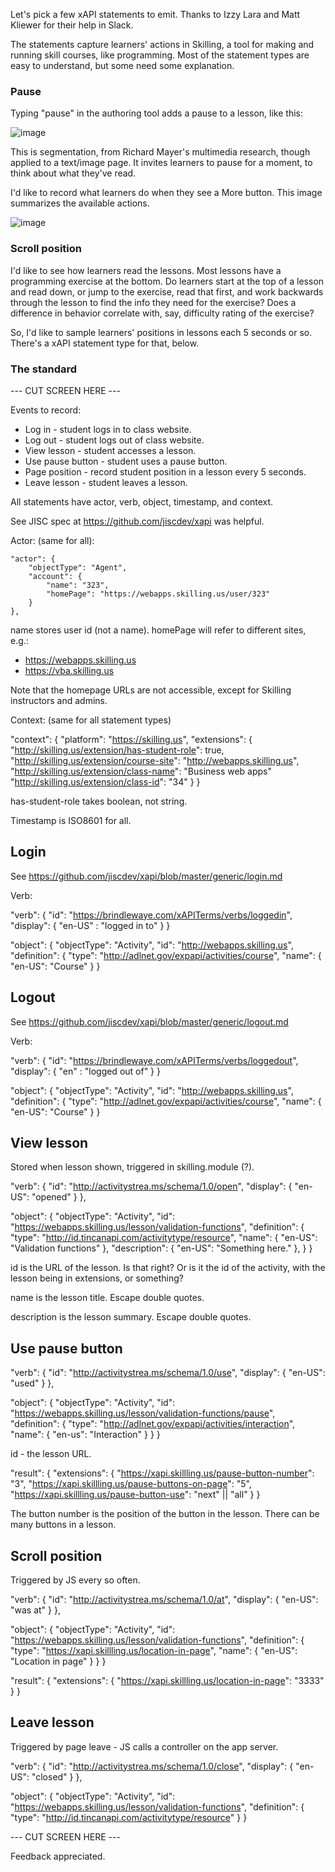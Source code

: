 Let's pick a few xAPI statements to emit. Thanks to Izzy Lara and Matt Kliewer for their help in Slack.

The statements capture learners' actions in Skilling, a tool for making and running skill courses, like programming. Most of the statement types are easy to understand, but some need some explanation. 

### Pause

Typing "pause" in the authoring tool adds a pause to a lesson, like this:

![image](https://user-images.githubusercontent.com/19878838/109021088-8db4d380-7688-11eb-8813-7ca0c34d25d9.png)

This is segmentation, from Richard Mayer's multimedia research, though applied to a text/image page. It invites learners to pause for a moment, to think about what they've read.

I'd like to record what learners do when they see a More button. This image summarizes the available actions.

![image](https://user-images.githubusercontent.com/19878838/109021456-e6846c00-7688-11eb-923c-2d55075c35a4.png)

### Scroll position

I'd like to see how learners read the lessons. Most lessons have a programming exercise at the bottom. Do learners start at the top of a lesson and read down, or jump to the exercise, read that first, and work backwards through the lesson to find the info they need for the exercise? Does a difference in behavior correlate with, say, difficulty rating of the exercise?

So, I'd like to sample learners' positions in lessons each 5 seconds or so. There's a xAPI statement type for that, below.

### The standard

--- CUT SCREEN HERE ---

Events to record:

* Log in - student logs in to class website.
* Log out - student logs out of class website.
* View lesson - student accesses a lesson.
* Use pause button - student uses a pause button.
* Page position - record student position in a lesson every 5 seconds.
* Leave lesson - student leaves a lesson.

All statements have actor, verb, object, timestamp, and context.

See JISC spec at https://github.com/jiscdev/xapi was helpful. 

Actor: (same for all):

    "actor": {
        "objectType": "Agent",
        "account": {
            "name": "323",
            "homePage": "https://webapps.skilling.us/user/323"
        }
    },

name stores user id (not a name). homePage will refer to different sites, e.g.:

* https://webapps.skilling.us
* https://vba.skilling.us

Note that the homepage URLs are not accessible, except for Skilling instructors and admins.

Context: (same for all statement types)

"context": {
    "platform": "https://skilling.us",
    "extensions": {
        "http://skilling.us/extension/has-student-role": true,
        "http://skilling.us/extension/course-site": "http://webapps.skilling.us",
        "http://skilling.us/extension/class-name": "Business web apps"
        "http://skilling.us/extension/class-id": "34"
    }
}

has-student-role takes boolean, not string.

Timestamp is ISO8601 for all.

Login
-----

See https://github.com/jiscdev/xapi/blob/master/generic/login.md

Verb:

"verb": {
  "id": "https://brindlewaye.com/xAPITerms/verbs/loggedin",
  "display": {
    "en-US" : "logged in to"
  }
}

"object": {
  "objectType": "Activity",
  "id": "http://webapps.skilling.us",
  "definition": {
    "type": "http://adlnet.gov/expapi/activities/course",
    "name": {
      "en-US": "Course"
    }
}



Logout
-----

See https://github.com/jiscdev/xapi/blob/master/generic/logout.md

Verb:

"verb": {
  "id": "https://brindlewaye.com/xAPITerms/verbs/loggedout",
  "display": {
    "en" : "logged out of"
  }
}

"object": {
  "objectType": "Activity",
  "id": "http://webapps.skilling.us",
  "definition": {
    "type": "http://adlnet.gov/expapi/activities/course",
    "name": {
      "en-US": "Course"
    }
}

View lesson
-----------

Stored when lesson shown, triggered in skilling.module (?).

"verb": {
        "id": "http://activitystrea.ms/schema/1.0/open",
        "display": {
            "en-US": "opened"
        }
    },

"object": {
	"objectType": "Activity",
	"id": "https://webapps.skilling.us/lesson/validation-functions",
	"definition": {
		"type": "http://id.tincanapi.com/activitytype/resource",
		"name": {
		    "en-US": "Validation functions"
		 },
		"description": {
		    "en-US": "Something here."
		 },
	  }
    }

id is the URL of the lesson. Is that right? Or is it the id of the activity, with the
lesson being in extensions, or something?

name is the lesson title. Escape double quotes.

description is the lesson summary. Escape double quotes.


Use pause button
----------------

"verb": {
        "id": "http://activitystrea.ms/schema/1.0/use",
        "display": {
            "en-US": "used"
        }
    },

"object": {
	"objectType": "Activity",
	"id": "https://webapps.skilling.us/lesson/validation-functions/pause",
	"definition": {
		"type": "http://adlnet.gov/expapi/activities/interaction",
		    "name": {
                "en-us": "Interaction"
            }
		}
    }

id - the lesson URL.

"result": {
  "extensions": {
     "https://xapi.skillling.us/pause-button-number": "3",
     "https://xapi.skillling.us/pause-buttons-on-page": "5",
     "https://xapi.skillling.us/pause-button-use": "next" || "all"
  }
}

The button number is the position of the button in the lesson. There can be many buttons in a lesson.

Scroll position
---------------

Triggered by JS every so often.

"verb": {
        "id": "http://activitystrea.ms/schema/1.0/at",
        "display": {
            "en-US": "was at"
        }
    },

"object": {
	"objectType": "Activity",
	"id": "https://webapps.skilling.us/lesson/validation-functions",
	"definition": {
		"type": "https://xapi.skillling.us/location-in-page",
		    "name": {
                "en-US": "Location in page"
            }
		}
    }

"result": {
  "extensions": {
     "https://xapi.skillling.us/location-in-page": "3333"
  }
}


Leave lesson
-------------

Triggered by page leave - JS calls a controller on the app server.


"verb": {
        "id": "http://activitystrea.ms/schema/1.0/close",
        "display": {
            "en-US": "closed"
        }
    },

"object": {
	"objectType": "Activity",
	"id": "https://webapps.skilling.us/lesson/validation-functions",
	"definition": {
		"type": "http://id.tincanapi.com/activitytype/resource"
		}
    }

--- CUT SCREEN HERE ---

Feedback appreciated. 

